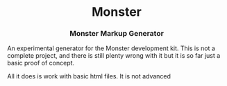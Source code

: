 <div align="center">
    <h1>Monster</h1>
    <h3>Monster Markup Generator</h3>
</div>

An experimental generator for the Monster development kit. This is
not a complete project, and there is still plenty wrong with it but
it is so far just a basic proof of concept.

All it does is work with basic html files. It is not advanced